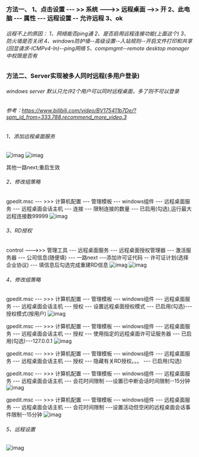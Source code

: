 ### 方法一、 1、点击设置 --- >> 系统 --->> 远程桌面 -->> 开    2、此电脑 ---  属性  --- 远程设置  -- 允许远程   3、ok
###### 远程不上的原因： 1、网络能否ping通   2、是否启用远程连接功能(上面这个)  3、防火墙是否关闭  4、windows防护墙--高级设置--入站规则--开启文件打印和共享(回显请求-ICMPv4-In)--ping网络 5、compmgmt--remote desktop manager中权限是否有

### 方法二、Server实现被多人同时远程(多用户登录)
###### windows server 默认只允许2个用户可以同时远程桌面，多了则不可以登录
###### 参考：https://www.bilibili.com/video/BV175411b7De/?spm_id_from=333.788.recommend_more_video.3

###### 1、添加远程桌面服务
![imag](https://github.com/fengxunzhe/index/blob/main/Win10/66.png)
![imag](https://github.com/fengxunzhe/index/blob/main/Win10/77.png)

其他一路next;重启生效
###### 2、修改组策略

gpedit.msc --- >>> 计算机配置 --- 管理模板 --- windows组件 --- 远程桌面服务 --- 远程桌面会话主机 --- 连接 --- 限制连接的数量 --- 已启用(勾选),运行最大远程连接数99999
![imag](https://github.com/fengxunzhe/index/blob/main/Win10/88.png)

###### 3、RD授权

control --->>> 管理工具 --- 远程桌面服务 --- 远程桌面授权管理器 --- 激活服务器 --- 公司信息(随便填) --- 一路next ---添加许可证代码 -- 许可证计划(选择企业协议) --- 填信息后勾选完成重建RD信息
![imag](https://github.com/fengxunzhe/index/blob/main/Win10/99.png)
![imag](https://github.com/fengxunzhe/index/blob/main/Win10/100.png)

###### 4、修改组策略

gpedit.msc --- >>> 计算机配置 --- 管理模板 --- windows组件 --- 远程桌面服务 --- 远程桌面会话主机 --- 授权 --- 设置远程桌面授权模式 --- 已启用(勾选)---授权模式(按用户)
![imag](https://github.com/fengxunzhe/index/blob/main/Win10/110.png)

gpedit.msc --- >>> 计算机配置 --- 管理模板 --- windows组件 --- 远程桌面服务 --- 远程桌面会话主机 --- 授权 --- 使用指定的远程桌面许可证服务器 --- 已启用(勾选)---127.0.0.1
![imag](https://github.com/fengxunzhe/index/blob/main/Win10/120.png)

gpedit.msc --- >>> 计算机配置 --- 管理模板 --- windows组件 --- 远程桌面服务 --- 远程桌面会话主机 --- 授权 --- 隐藏有关RD授权。。。 --- 已启用(勾选)

gpedit.msc --- >>> 计算机配置 --- 管理模板 --- windows组件 --- 远程桌面服务 --- 远程桌面会话主机 --- 会花时间限制 ---设置已中断会话时间限制--15分钟
![imag](https://github.com/fengxunzhe/index/blob/main/Win10/140.png)

gpedit.msc --- >>> 计算机配置 --- 管理模板 --- windows组件 --- 远程桌面服务 --- 远程桌面会话主机 --- 会花时间限制 ---设置活动但空闲的远程桌面会话事件限制--15分钟
![imag](https://github.com/fengxunzhe/index/blob/main/Win10/150.png)

###### 5、远程设置
![imag](https://github.com/fengxunzhe/index/blob/main/Win10/130.png)


